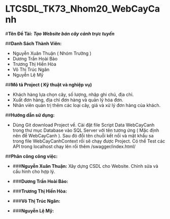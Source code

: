 # LTCSDL_TK73_Nhom20_WebCayCanh

#**Tên Đề Tài:** ***Tạo Website bán cây cảnh trực tuyến***

##**Danh Sách Thành Viên:**

- Nguyễn Xuân Thuận ( Nhóm Trưởng )
- Dương Trần Hoài Bảo
- Trương Thị Hiền Hòa
- Võ Thị Trúc Ngân
- Nguyễn Lệ Mỹ

##**Mô tả Project ( Kỹ thuật và nghiệp vụ)**
- Khách hàng lựa chọn cây, số lượng, nhập ghi chú, địa chỉ.
- Xuất đơn hàng, địa chỉ đơn hàng và quản lý hóa đơn.
- Nhân viên quản trị thêm các loại cây, giá và xử lý đơn hàng của khách.

##**Hướng dẫn sử dụng:**
- Dùng Git download Project về. Cài đặt file Script Data WebCayCanh trong thư mục Database vào SQL Server với tên tương ứng 
( Mặc định nên để WebCayCanh ). Sau đó đổi tên chuỗi kết nối và mật khẩu sa trong file WebCayCanhContext rồi sẽ chạy được Project.
Có thể Test các API trong localhost chạy lên rồi thêm /swagger/index.html/

##**Phân công công việc:**
- ###**Nguyễn Xuân Thuận:** Xây dựng CSDL cho Website. Chỉnh sửa và cấu hình cho hợp lý.

- ###**Dương Trần Hoài Bảo:**

- ###**Trương Thị Hiền Hòa:**

- ###**Võ Thị Trúc Ngân:**

- ###**Nguyễn Lệ Mỹ:**
